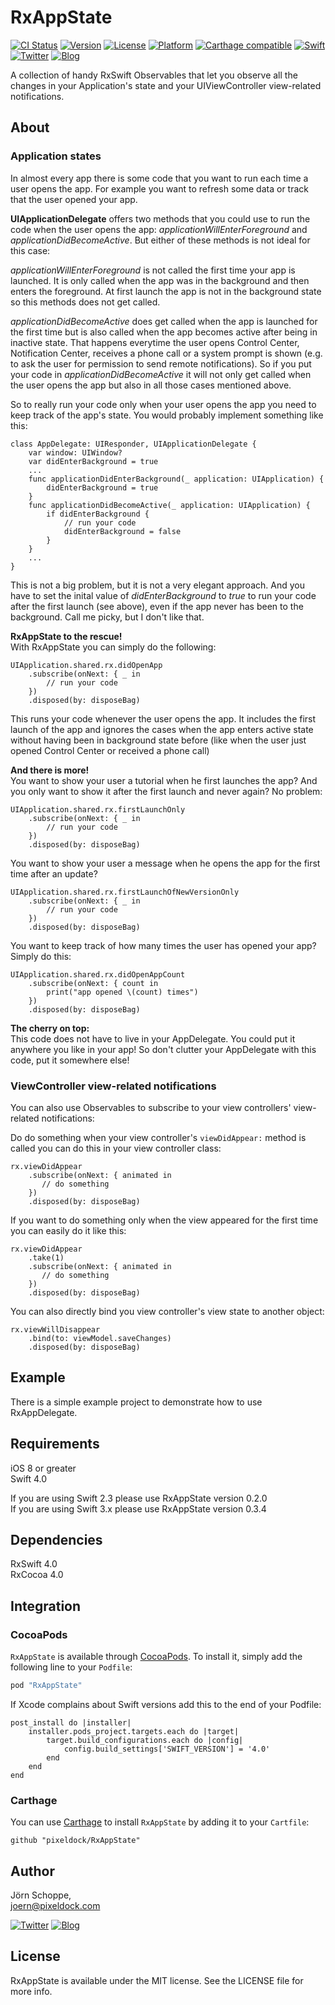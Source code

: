 # RxAppState

[![CI Status](http://img.shields.io/travis/pixeldock/RxAppState.svg?style=flat)](https://travis-ci.org/pixeldock/RxAppState)
[![Version](https://img.shields.io/cocoapods/v/RxAppState.svg?style=flat)](http://cocoapods.org/pods/RxAppState)
[![License](https://img.shields.io/cocoapods/l/RxAppState.svg?style=flat)](http://cocoapods.org/pods/RxAppState)
[![Platform](https://img.shields.io/cocoapods/p/RxAppState.svg?style=flat)](http://cocoapods.org/pods/RxAppState)
[![Carthage compatible](https://img.shields.io/badge/Carthage-compatible-4BC51D.svg?style=flat)](https://github.com/Carthage/Carthage)
[![Swift](https://img.shields.io/badge/Swift-4.0-orange.svg?style=flat)](https://swift.org/)
[![Twitter](https://img.shields.io/badge/Twitter-@pixeldock-blue.svg?style=flat)](http://twitter.com/pixeldock)
[![Blog](https://img.shields.io/badge/Blog-pixeldock-FF0066.svg?style=flat)](http://pixeldock.com/blog)

A collection of handy RxSwift Observables that let you observe all the changes in your Application's state and your UIViewController view-related notifications.

## About
### Application states
In almost every app there is some code that you want to run each time a user opens the app. For example you want to refresh some data or track that the user opened your app.

**UIApplicationDelegate** offers two methods that you could use to run the code when the user opens the app: _applicationWillEnterForeground_ and _applicationDidBecomeActive_. But either of these methods is not ideal for this case:

_applicationWillEnterForeground_ is not called the first time your app is launched. It is only called when the app was in the background and then enters the foreground. At first launch the app is not in the background state so this methods does not get called.

_applicationDidBecomeActive_ does get called when the app is launched for the first time but is also called when the app becomes active after being in inactive state. That happens everytime the user opens Control Center, Notification Center, receives a phone call or a system prompt is shown (e.g. to ask the user for permission to send remote notifications). So if you put your code in _applicationDidBecomeActive_ it will not only get called when the user opens the app but also in all those cases mentioned above.

So to really run your code only when your user opens the app you need to keep track of the app's state. You would probably implement something like this:

```
class AppDelegate: UIResponder, UIApplicationDelegate {
    var window: UIWindow?
    var didEnterBackground = true
    ...
    func applicationDidEnterBackground(_ application: UIApplication) {
        didEnterBackground = true
    }
    func applicationDidBecomeActive(_ application: UIApplication) {
        if didEnterBackground {
            // run your code
            didEnterBackground = false
        }
    }
    ...
}
```
This is not a big problem, but it is not a very elegant approach. And you have to set the inital value of _didEnterBackground_ to _true_ to run your code after the first launch (see above), even if the app never has been to the background. Call me picky, but I don't like that.

**RxAppState to the rescue!**  
With RxAppState you can simply do the following:

```
UIApplication.shared.rx.didOpenApp
    .subscribe(onNext: { _ in
        // run your code
    })
    .disposed(by: disposeBag)
```
This runs your code whenever the user opens the app. It includes the first launch of the app and ignores the cases when the app enters active state without having been in background state before (like when the user just opened Control Center or received a phone call)

**And there is more!**  
You want to show your user a tutorial when he first launches the app? And you only want to show it after the first launch and never again? No problem:

```
UIApplication.shared.rx.firstLaunchOnly
    .subscribe(onNext: { _ in
        // run your code
    })
    .disposed(by: disposeBag)
```
You want to show your user a message when he opens the app for the first time after an update?

```
UIApplication.shared.rx.firstLaunchOfNewVersionOnly
    .subscribe(onNext: { _ in
        // run your code
    })
    .disposed(by: disposeBag)
```

You want to keep track of how many times the user has opened your app? Simply do this:

```
UIApplication.shared.rx.didOpenAppCount
    .subscribe(onNext: { count in
        print("app opened \(count) times")
    })
    .disposed(by: disposeBag)
```

**The cherry on top:**   
This code does not have to live in your AppDelegate. You could put it anywhere you like in your app! So don't clutter your AppDelegate with this code, put it somewhere else!

### ViewController view-related notifications

You can also use Observables to subscribe to your view controllers' view-related notifications:

Do do something when your view controller's `viewDidAppear:` method is called you can do this in your view controller class:

```
rx.viewDidAppear
    .subscribe(onNext: { animated in
       // do something
    })
    .disposed(by: disposeBag)
```

If you want to do something only when the view appeared for the first time you can easily do it like this:

```
rx.viewDidAppear
    .take(1)
    .subscribe(onNext: { animated in
       // do something
    })
    .disposed(by: disposeBag)
```

You can also directly bind you view controller's view state to another object:

```
rx.viewWillDisappear
    .bind(to: viewModel.saveChanges)
    .disposed(by: disposeBag)
```


## Example
There is a simple example project to demonstrate how to use RxAppDelegate.

## Requirements
iOS 8 or greater    
Swift 4.0

If you are using Swift 2.3 please use RxAppState version 0.2.0  
If you are using Swift 3.x please use RxAppState version 0.3.4

## Dependencies
RxSwift 4.0  
RxCocoa 4.0

## Integration
### CocoaPods
`RxAppState` is available through [CocoaPods](http://cocoapods.org). To install
it, simply add the following line to your `Podfile`:

```ruby
pod "RxAppState"
```

If Xcode complains about Swift versions add this to the end of your Podfile:

```
post_install do |installer|
    installer.pods_project.targets.each do |target|
        target.build_configurations.each do |config|
            config.build_settings['SWIFT_VERSION'] = '4.0'
        end
    end
end
```

### Carthage

You can use [Carthage](https://github.com/Carthage/Carthage) to install `RxAppState` by adding it to your `Cartfile`:

```
github "pixeldock/RxAppState"
```

## Author

Jörn Schoppe,  
joern@pixeldock.com   

[![Twitter](https://img.shields.io/badge/Twitter-@pixeldock-blue.svg?style=flat)](http://twitter.com/pixeldock)
[![Blog](https://img.shields.io/badge/Blog-pixeldock-FF0066.svg?style=flat)](http://pixeldock.com/blog)


## License

RxAppState is available under the MIT license. See the LICENSE file for more info.
